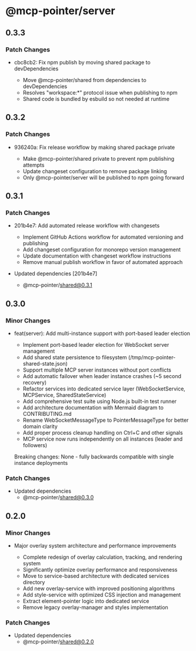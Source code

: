 # @mcp-pointer/server

## 0.3.3

### Patch Changes

- cbc8cb2: Fix npm publish by moving shared package to devDependencies

  - Move @mcp-pointer/shared from dependencies to devDependencies
  - Resolves "workspace:\*" protocol issue when publishing to npm
  - Shared code is bundled by esbuild so not needed at runtime

## 0.3.2

### Patch Changes

- 936240a: Fix release workflow by making shared package private

  - Make @mcp-pointer/shared private to prevent npm publishing attempts
  - Update changeset configuration to remove package linking
  - Only @mcp-pointer/server will be published to npm going forward

## 0.3.1

### Patch Changes

- 201b4e7: Add automated release workflow with changesets

  - Implement GitHub Actions workflow for automated versioning and publishing
  - Add changeset configuration for monorepo version management
  - Update documentation with changeset workflow instructions
  - Remove manual publish workflow in favor of automated approach

- Updated dependencies [201b4e7]
  - @mcp-pointer/shared@0.3.1

## 0.3.0

### Minor Changes

- feat(server): Add multi-instance support with port-based leader election

  - Implement port-based leader election for WebSocket server management
  - Add shared state persistence to filesystem (/tmp/mcp-pointer-shared-state.json)
  - Support multiple MCP server instances without port conflicts
  - Add automatic failover when leader instance crashes (~5 second recovery)
  - Refactor services into dedicated service layer (WebSocketService, MCPService, SharedStateService)
  - Add comprehensive test suite using Node.js built-in test runner
  - Add architecture documentation with Mermaid diagram to CONTRIBUTING.md
  - Rename WebSocketMessageType to PointerMessageType for better domain clarity
  - Add proper process cleanup handling on Ctrl+C and other signals
  - MCP service now runs independently on all instances (leader and followers)

  Breaking changes: None - fully backwards compatible with single instance deployments

### Patch Changes

- Updated dependencies
  - @mcp-pointer/shared@0.3.0

## 0.2.0

### Minor Changes

- Major overlay system architecture and performance improvements

  - Complete redesign of overlay calculation, tracking, and rendering system
  - Significantly optimize overlay performance and responsiveness
  - Move to service-based architecture with dedicated services directory
  - Add new overlay-service with improved positioning algorithms
  - Add style-service with optimized CSS injection and management
  - Extract element-pointer logic into dedicated service
  - Remove legacy overlay-manager and styles implementation

### Patch Changes

- Updated dependencies
  - @mcp-pointer/shared@0.2.0
